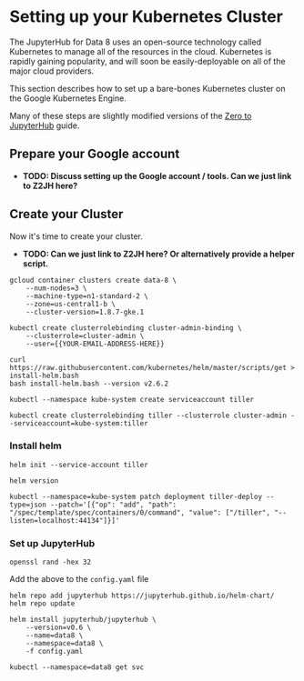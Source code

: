 # Setting up your Kubernetes Cluster

The JupyterHub for Data 8 uses an open-source technology called Kubernetes
to manage all of the resources in the cloud. Kubernetes is rapidly gaining
popularity, and will soon be easily-deployable
on all of the major cloud providers.

This section describes how to set up a bare-bones Kubernetes cluster on
the Google Kubernetes Engine.

Many of these steps are slightly modified versions of the [Zero to JupyterHub](https://z2jh.jupyter.org) guide.

## Prepare your Google account

* **TODO: Discuss setting up the Google account / tools. Can we just link to Z2JH here?**

## Create your Cluster

Now it's time to create your cluster.

* **TODO: Can we just link to Z2JH here? Or alternatively provide a helper script.**

```
gcloud container clusters create data-8 \
    --num-nodes=3 \
    --machine-type=n1-standard-2 \
    --zone=us-central1-b \
    --cluster-version=1.8.7-gke.1
```

```
kubectl create clusterrolebinding cluster-admin-binding \
    --clusterrole=cluster-admin \
    --user={{YOUR-EMAIL-ADDRESS-HERE}}
```


```
curl https://raw.githubusercontent.com/kubernetes/helm/master/scripts/get > install-helm.bash
bash install-helm.bash --version v2.6.2
```

```
kubectl --namespace kube-system create serviceaccount tiller
```

```
kubectl create clusterrolebinding tiller --clusterrole cluster-admin --serviceaccount=kube-system:tiller
```

### Install helm

```
helm init --service-account tiller
```

```
helm version
```

```
kubectl --namespace=kube-system patch deployment tiller-deploy --type=json --patch='[{"op": "add", "path": "/spec/template/spec/containers/0/command", "value": ["/tiller", "--listen=localhost:44134"]}]'
```


### Set up JupyterHub

```
openssl rand -hex 32
```

Add the above to the `config.yaml` file

```
helm repo add jupyterhub https://jupyterhub.github.io/helm-chart/
helm repo update
```

```
helm install jupyterhub/jupyterhub \
    --version=v0.6 \
    --name=data8 \
    --namespace=data8 \
    -f config.yaml
```


```
kubectl --namespace=data8 get svc
```
